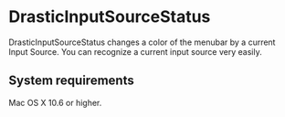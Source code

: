DrasticInputSourceStatus
========================

DrasticInputSourceStatus changes a color of the menubar by a current Input Source.
You can recognize a current input source very easily.


System requirements
-------------------
Mac OS X 10.6 or higher.
